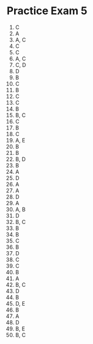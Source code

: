 # Practice Exam 5

1. C
2. A
3. A, C
4. C
5. C
6. A, C
7. C, D
8. D
9. B
10. C
11. B
12. C
13. C
14. B
15. B, C
16. C
17. B
18. C
19. A, E
20. B
21. B
22. B, D
23. B
24. A
25. D
26. A
27. A
28. D
29. A
30. A, B
31. D
32. B, C
33. B
34. B
35. C
36. B
37. D
38. C
39. C
40. B
41. A
42. B, C
43. D
44. B
45. D, E
46. B
47. A
48. D
49. B, E
50. B, C
